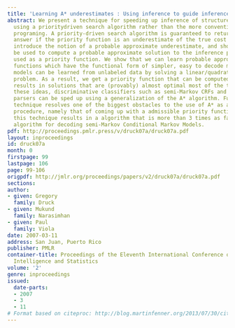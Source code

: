 ```yaml
---
title: 'Learning A* underestimates : Using inference to guide inference'
abstract: We present a technique for speeding up inference of structured variables
  using a prioritydriven search algorithm rather than the more conventional dynamic
  programing. A priority-driven search algorithm is guaranteed to return the optimal
  answer if the priority function is an underestimate of the true cost function. We
  introduce the notion of a probable approximate underestimate, and show that it can
  be used to compute a probable approximate solution to the inference problem when
  used as a priority function. We show that we can learn probable approximate underestimate
  functions which have the functional form of simpler, easy to decode models. These
  models can be learned from unlabeled data by solving a linear/quadratic optimization
  problem. As a result, we get a priority function that can be computed quickly, and
  results in solutions that are (provably) almost optimal most of the time. Using
  these ideas, discriminative classifiers such as semi-Markov CRFs and discriminative
  parsers can be sped up using a generalization of the A* algorithm. Further, this
  technique resolves one of the biggest obstacles to the use of A* as a general decoding
  procedure, namely that of coming up with a admissible priority function. Applying
  this technique results in a algorithm that is more than 3 times as fast as the Viterbi
  algorithm for decoding semi-Markov Conditional Markov Models.
pdf: http://proceedings.pmlr.press/v/druck07a/druck07a.pdf
layout: inproceedings
id: druck07a
month: 0
firstpage: 99
lastpage: 106
page: 99-106
origpdf: http://jmlr.org/proceedings/papers/v2/druck07a/druck07a.pdf
sections: 
author:
- given: Gregory
  family: Druck
- given: Mukund
  family: Narasimhan
- given: Paul
  family: Viola
date: 2007-03-11
address: San Juan, Puerto Rico
publisher: PMLR
container-title: Proceedings of the Eleventh International Conference on Artificial
  Intelligence and Statistics
volume: '2'
genre: inproceedings
issued:
  date-parts:
  - 2007
  - 3
  - 11
# Format based on citeproc: http://blog.martinfenner.org/2013/07/30/citeproc-yaml-for-bibliographies/
---
```

